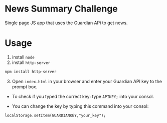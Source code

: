 # News Summary Challenge

Single page JS app that uses the Guardian APi to get news.

# Usage

1. install `node`
2. install `http-server`

```bash
npm install http-server
```

3. Open `index.html` in your browser and enter your Guardian API key to the prompt box.

- To check if you typed the correct key: type `APIKEY;` into your consol.

- You can change the key by typing this command into your consol:

```
localStorage.setItem(GUARDIANKEY,"your_key");
```

